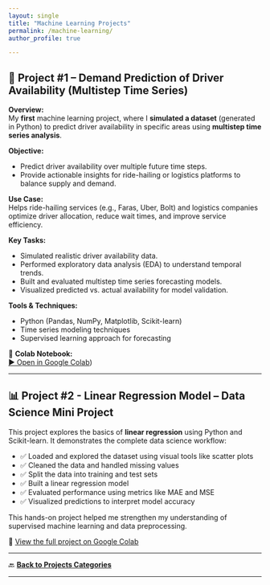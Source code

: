 ```yaml
---
layout: single
title: "Machine Learning Projects"
permalink: /machine-learning/
author_profile: true

---
```

## 🤖 Project #1 – Demand Prediction of Driver Availability (Multistep Time Series)

**Overview:**  
My **first** machine learning project, where I **simulated a dataset** (generated in Python) to predict driver availability in specific areas using **multistep time series analysis**.

**Objective:**  
- Predict driver availability over multiple future time steps.  
- Provide actionable insights for ride-hailing or logistics platforms to balance supply and demand.

**Use Case:**  
Helps ride-hailing services (e.g., Faras, Uber, Bolt) and logistics companies optimize driver allocation, reduce wait times, and improve service efficiency.

**Key Tasks:**  
- Simulated realistic driver availability data.  
- Performed exploratory data analysis (EDA) to understand temporal trends.  
- Built and evaluated multistep time series forecasting models.  
- Visualized predicted vs. actual availability for model validation.

**Tools & Techniques:**  
- Python (Pandas, NumPy, Matplotlib, Scikit-learn)  
- Time series modeling techniques  
- Supervised learning approach for forecasting

📂 **Colab Notebook:**  
[▶ Open in Google Colab](https://colab.research.google.com/drive/1gapdnxljjVQrJDZBp5TzMZtiH9pb-TR3?usp=sharing))  

---
## 📊 Project #2 - Linear Regression Model – Data Science Mini Project

This project explores the basics of **linear regression** using Python and Scikit-learn.
It demonstrates the complete data science workflow:

- ✅ Loaded and explored the dataset using visual tools like scatter plots  
- ✅ Cleaned the data and handled missing values  
- ✅ Split the data into training and test sets  
- ✅ Built a linear regression model  
- ✅ Evaluated performance using metrics like MAE and MSE  
- ✅ Visualized predictions to interpret model accuracy

This hands-on project helped me strengthen my understanding of supervised machine learning and data preprocessing.

🔗 [View the full project on Google Colab](https://colab.research.google.com/drive/11NbsIoB2ro_nXrwWt6RF2ACv-FZ8aPml?usp=sharing)

---
🔙 [**Back to Projects Categories**](/projects.md)

---
